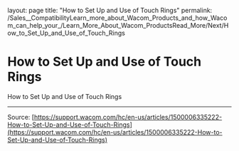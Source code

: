 layout: page
title: "How to Set Up and Use of Touch Rings"
permalink: /Sales__CompatibilityLearn_more_about_Wacom_Products_and_how_Wacom_can_help_your_/Learn_More_About_Wacom_ProductsRead_More/Next/How_to_Set_Up_and_Use_of_Touch_Rings

# How to Set Up and Use of Touch Rings

How to Set Up and Use of Touch Rings

---
Source: [https://support.wacom.com/hc/en-us/articles/1500006335222-How-to-Set-Up-and-Use-of-Touch-Rings](https://support.wacom.com/hc/en-us/articles/1500006335222-How-to-Set-Up-and-Use-of-Touch-Rings)
